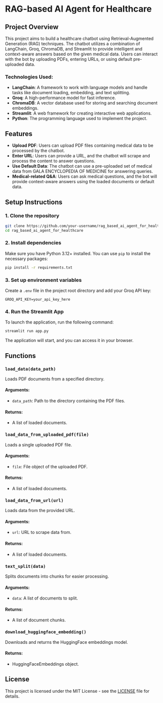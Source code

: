 
# RAG-based AI Agent for Healthcare

## Project Overview

This project aims to build a healthcare chatbot using Retrieval-Augmented Generation (RAG) techniques. The chatbot utilizes a combination of LangChain, Groq, ChromaDB, and Streamlit to provide intelligent and context-aware answers based on the given medical data. Users can interact with the bot by uploading PDFs, entering URLs, or using default pre-uploaded data.

### Technologies Used:
- **LangChain**: A framework to work with language models and handle tasks like document loading, embedding, and text splitting.
- **Groq**: A high-performance model for fast inference.
- **ChromaDB**: A vector database used for storing and searching document embeddings.
- **Streamlit**: A web framework for creating interactive web applications.
- **Python**: The programming language used to implement the project.

## Features
- **Upload PDF**: Users can upload PDF files containing medical data to be processed by the chatbot.
- **Enter URL**: Users can provide a URL, and the chatbot will scrape and process the content to answer questions.
- **Use Default Data**: The chatbot can use a pre-uploaded set of medical data from GALA ENCYCLOPEDIA OF MEDICINE for answering queries.
- **Medical-related Q&A**: Users can ask medical questions, and the bot will provide context-aware answers using the loaded documents or default data.

## Setup Instructions

### 1. Clone the repository
```bash
git clone https://github.com/your-username/rag_based_ai_agent_for_healthcare.git
cd rag_based_ai_agent_for_healthcare
```

### 2. Install dependencies
Make sure you have Python 3.12+ installed. You can use `pip` to install the necessary packages:
```bash
pip install -r requirements.txt
```

### 3. Set up environment variables
Create a `.env` file in the project root directory and add your Groq API key:
```
GROQ_API_KEY=your_api_key_here
```

### 4. Run the Streamlit App
To launch the application, run the following command:
```bash
streamlit run app.py
```

The application will start, and you can access it in your browser.

## Functions

### `load_data(data_path)`
Loads PDF documents from a specified directory.

#### Arguments:
- `data_path`: Path to the directory containing the PDF files.

#### Returns:
- A list of loaded documents.

### `load_data_from_uploaded_pdf(file)`
Loads a single uploaded PDF file.

#### Arguments:
- `file`: File object of the uploaded PDF.

#### Returns:
- A list of loaded documents.

### `load_data_from_url(url)`
Loads data from the provided URL.

#### Arguments:
- `url`: URL to scrape data from.

#### Returns:
- A list of loaded documents.

### `text_split(data)`
Splits documents into chunks for easier processing.

#### Arguments:
- `data`: A list of documents to split.

#### Returns:
- A list of document chunks.

### `download_huggingface_embedding()`
Downloads and returns the HuggingFace embeddings model.

#### Returns:
- HuggingFaceEmbeddings object.



## License
This project is licensed under the MIT License - see the [LICENSE](LICENSE) file for details.
